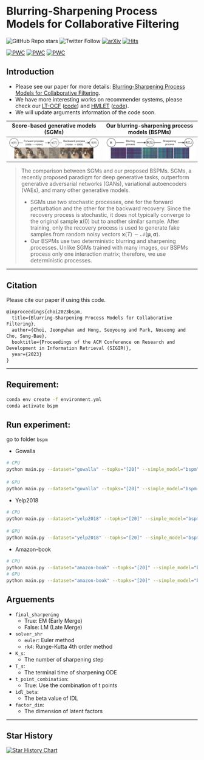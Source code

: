 # Blurring-Sharpening Process Models for Collaborative Filtering
![GitHub Repo stars](https://img.shields.io/github/stars/jeongwhanchoi/bspm?style=social) ![Twitter Follow](https://img.shields.io/twitter/follow/jeongwhan_choi?style=social)
 [![arXiv](https://img.shields.io/badge/arXiv-2211.09324-b31b1b.svg)](https://arxiv.org/abs/2211.09324) [![Hits](https://hits.seeyoufarm.com/api/count/incr/badge.svg?url=https%3A%2F%2Fgithub.com%2Fjeongwhanchoi%2Fbspm&count_bg=%230D6CFF&title_bg=%23555555&icon=&icon_color=%23E7E7E7&title=hits&edge_flat=false)](https://hits.seeyoufarm.com)

[![PWC](https://img.shields.io/endpoint.svg?url=https://paperswithcode.com/badge/perturbation-recovery-method-for/recommendation-systems-on-amazon-book)](https://paperswithcode.com/sota/recommendation-systems-on-amazon-book?p=perturbation-recovery-method-for)
[![PWC](https://img.shields.io/endpoint.svg?url=https://paperswithcode.com/badge/perturbation-recovery-method-for/recommendation-systems-on-gowalla)](https://paperswithcode.com/sota/recommendation-systems-on-gowalla?p=perturbation-recovery-method-for)
[![PWC](https://img.shields.io/endpoint.svg?url=https://paperswithcode.com/badge/perturbation-recovery-method-for/recommendation-systems-on-yelp2018)](https://paperswithcode.com/sota/recommendation-systems-on-yelp2018?p=perturbation-recovery-method-for)

## Introduction
- Please see our paper for more details: [Blurring-Sharpening Process Models for Collaborative Filtering](https://arxiv.org/abs/2211.09324).
- We have more interesting works on recommender systems, please check our [LT-OCF](https://dl.acm.org/doi/abs/10.1145/3459637.3482449) ([code](https://github.com/jeongwhanchoi/LT-OCF)) and [HMLET](https://dl.acm.org/doi/abs/10.1145/3488560.3498501) ([code](https://github.com/jeongwhanchoi/HMLET)).
- We will update arguments information of the code soon.


Score-based generative models (SGMs) |  Our blurring-sharpening process models (BSPMs)
:-------------------------:|:-------------------------:
<img src="img/SGM.png" width="400"> | <img src="img/blur-sharpen.png" width="400">

> The comparison between SGMs and our proposed BSPMs. SGMs, a recently proposed paradigm for deep generative tasks, outperform generative adversarial networks (GANs), variational autoencoders (VAEs), and many other generative models. 
> - SGMs use two stochastic processes, one for the forward perturbation and the other for the backward recovery. Since the recovery process is stochastic, it does not typically converge to the original sample $\mathbf{x}(0)$ but to another similar sample. After training, only the recovery process is used to generate fake samples from random noisy vectors $\mathbf{x}(T) \sim \mathcal{N}(\mathbf{\mu}, \mathbf{\sigma})$.
> - Our BSPMs use two deterministic blurring and sharpening processes. Unlike SGMs trained with many images, our BSPMs process only one interaction matrix; therefore, we use deterministic processes.

---

## Citation

Please cite our paper if using this code.

```
@inproceedings{choi2023bspm,
  title={Blurring-Sharpening Process Models for Collaborative Filtering},
  author={Choi, Jeongwhan and Hong, Seoyoung and Park, Noseong and Cho, Sung-Bae},
  booktitle={Proceedings of the ACM Conference on Research and Development in Information Retrieval (SIGIR)},
  year={2023}
}
```

---

## Requirement:

```bash
conda env create -f environment.yml
conda activate bspm
```

## Run experiment:
go to folder `bspm`

- Gowalla
```bash
# CPU
python main.py --dataset="gowalla" --topks="[20]" --simple_model="bspm" --solver_shr="rk4" --K_s=1 --T_s=2.5 --final_sharpening=True --idl_beta=0.2 --factor_dim=448

# GPU
python main.py --dataset="gowalla" --topks="[20]" --simple_model="bspm-torch" --testbatch=2048 --solver_shr="rk4" --K_s=1 --T_s=2.5 --final_sharpening=True --idl_beta=0.2 --factor_dim=448 
```

- Yelp2018

```bash
# CPU
python main.py --dataset="yelp2018" --topks="[20]" --simple_model="bspm" --solver_shr="euler" --K_s=1 --T_s=1.2 --final_sharpening=True --t_point_combination=True --factor_dim=384

# GPU
python main.py --dataset="yelp2018" --topks="[20]" --simple_model="bspm-torch" --testbatch=2048 --solver_shr="euler" --K_s=1 --T_s=1.2 --final_sharpening=True --t_point_combination=True  --factor_dim=384
```

- Amazon-book

```bash
# CPU
python main.py --dataset="amazon-book" --topks="[20]" --simple_model="bspm" --solver_shr="rk4" --K_s=2 --T_s=2.2 --final_sharpening=False
# GPU
python main.py --dataset="amazon-book" --topks="[20]" --simple_model="bspm-torch" --testbatch=2048 --solver_shr="rk4" --K_s=2 --T_s=2.2 --final_sharpening=False 
```

## Arguements
- `final_sharpening`
    - True: EM (Early Merge)
    - False: LM (Late Merge)
- `solver_shr`
    - `euler`: Euler method
    - `rk4`: Runge-Kutta 4th order method
- `K_s`:
    - The number of sharpening step
- `T_s`:
    - The terminal time of sharpening ODE
- `t_point_combination`:
    - True: Use the combination of t points
- `idl_beta`:
    - The beta value of IDL
- `factor_dim`:
    - The dimension of latent factors

---

## Star History

[![Star History Chart](https://api.star-history.com/svg?repos=jeongwhanchoi/BSPM&type=Date)](https://star-history.com/#jeongwhanchoi/BSPM&Date)